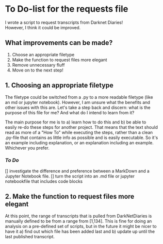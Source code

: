 # To Do-list for the requests file

I wrote a script to request transcripts from Darknet Diaries!
<br>However, I think it could be improved.

## What improvements can be made?

1. Choose an appropriate filetype
2. Make the function to request files more elegant
3. Remove unnecessary fluff
4. Move on to the next step!


## 1. Choosing an appropriate filetype

The filetype could be switched from a .py to a more readable filetype (like an md or jupyter notebook). However, I am unsure what the benefits and other issues with this are. Let's take a step back and discern: what is the purpose of this file for me? And what do I intend to learn from it?

The main purpose for me is to a) learn how to do this and b) be able to easily re-do these steps for another project. That means that the text should read as more of a "How To" while executing the steps, rather than a clean .py-file that contains as little info as possible and is easily executable. So it's an example including explanation, or an explanation including an example. Whichever you prefer.

### *To Do*
[] investigate the difference and preference between a MarkDown and a Jupyter Notebook file. 
[] turn the script into an .md file or jupyter notebookfile that includes code blocks


## 2. Make the function to request files more elegant

At this point, the range of transcripts that is pulled from DarkNetDiaries is manually defined to be from a range from [1,134]. This is fine for doing an analysis on a pre-defined set of scripts, but in the future it might be nicer to have it a) find out which file has been added last and b) update up until the last published transcript.
